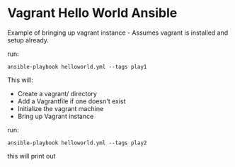 # Vagrant Hello World Ansible
Example of bringing up vagrant instance - Assumes vagrant is installed and setup already.

run:
```
ansible-playbook helloworld.yml --tags play1 
```
This will:
* Create a vagrant/ directory
* Add a Vagrantfile if one doesn't exist
* Initialize the vagrant machine
* Bring up Vagrant instance


run:
```
ansible-playbook helloworld.yml --tags play2
```
this will print out 
